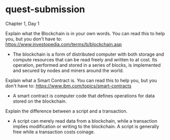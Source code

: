 # quest-submission

Chapter 1, Day 1

Explain what the Blockchain is in your own words. You can read this to help you, but you don't have to: https://www.investopedia.com/terms/b/blockchain.asp

* The blockchain is a form of distributed computer with both storage and compute resources that can be read freely and written to at cost. Its operation, performed and stored in a series of blocks, is implemented and secured by nodes and miners around the world.

Explain what a Smart Contract is. You can read this to help you, but you don't have to: https://www.ibm.com/topics/smart-contracts

* A smart contract is computer code that defines operations for data stored on the blockchain.

Explain the difference between a script and a transaction.

* A script can merely read data from a blockchain, while a transaction implies modification or writing to the blockchain. A script is generally free while a transaction costs coinage.
